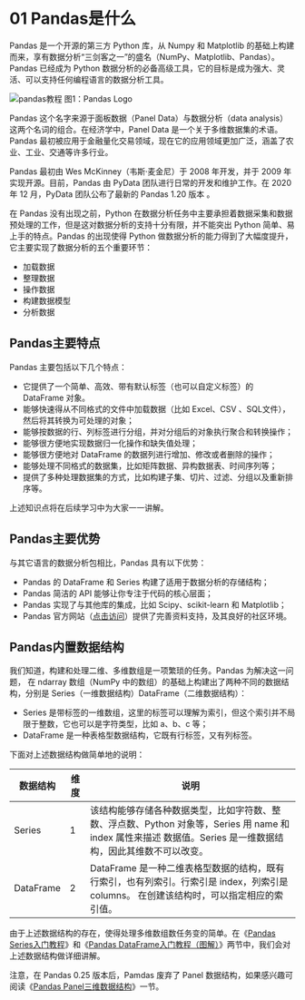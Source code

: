 # 01 Pandas是什么

Pandas 是一个开源的第三方 Python 库，从 Numpy 和 Matplotlib 的基础上构建而来，享有数据分析“三剑客之一”的盛名（NumPy、Matplotlib、Pandas）。Pandas 已经成为 Python 数据分析的必备高级工具，它的目标是成为强大、灵活、可以支持任何编程语言的数据分析工具。



![pandas教程](http://c.biancheng.net/uploads/allimg/210901/1513331Z3-0.gif)
图1：Pandas Logo


Pandas 这个名字来源于面板数据（Panel Data）与数据分析（data analysis）这两个名词的组合。在经济学中，Panel Data 是一个关于多维数据集的术语。Pandas 最初被应用于金融量化交易领域，现在它的应用领域更加广泛，涵盖了农业、工业、交通等许多行业。

Pandas 最初由 Wes McKinney（韦斯·麦金尼）于 2008 年开发，并于 2009 年实现开源。目前，Pandas 由 PyData 团队进行日常的开发和维护工作。在 2020 年 12 月，PyData 团队公布了最新的 Pandas 1.20 版本 。

在 Pandas 没有出现之前，Python 在数据分析任务中主要承担着数据采集和数据预处理的工作，但是这对数据分析的支持十分有限，并不能突出 Python 简单、易上手的特点。Pandas 的出现使得 Python 做数据分析的能力得到了大幅度提升，它主要实现了数据分析的五个重要环节：

- 加载数据
- 整理数据
- 操作数据
- 构建数据模型
- 分析数据

## Pandas主要特点

Pandas 主要包括以下几个特点：

- 它提供了一个简单、高效、带有默认标签（也可以自定义标签）的 DataFrame 对象。
- 能够快速得从不同格式的文件中加载数据（比如 Excel、CSV 、SQL文件），然后将其转换为可处理的对象；
- 能够按数据的行、列标签进行分组，并对分组后的对象执行聚合和转换操作；
- 能够很方便地实现数据归一化操作和缺失值处理；
- 能够很方便地对 DataFrame 的数据列进行增加、修改或者删除的操作；
- 能够处理不同格式的数据集，比如矩阵数据、异构数据表、时间序列等；
- 提供了多种处理数据集的方式，比如构建子集、切片、过滤、分组以及重新排序等。

上述知识点将在后续学习中为大家一一讲解。

## Pandas主要优势

与其它语言的数据分析包相比，Pandas 具有以下优势：

- Pandas 的 DataFrame 和 Series 构建了适用于数据分析的存储结构；
- Pandas 简洁的 API 能够让你专注于代码的核心层面；
- Pandas 实现了与其他库的集成，比如 Scipy、scikit-learn 和 Matplotlib；
- Pandas 官方网站（[点击访问](https://pandas.pydata.org/)）提供了完善资料支持，及其良好的社区环境。

## Pandas内置数据结构


我们知道，构建和处理二维、多维数组是一项繁琐的任务。Pandas 为解决这一问题， 在 ndarray 数组（NumPy 中的数组）的基础上构建出了两种不同的数据结构，分别是 Series（一维数据结构）DataFrame（二维数据结构）：

- Series 是带标签的一维数组，这里的标签可以理解为索引，但这个索引并不局限于整数，它也可以是字符类型，比如 a、b、c 等；
- DataFrame 是一种表格型数据结构，它既有行标签，又有列标签。


下面对上述数据结构做简单地的说明：



| 数据结构  | 维度 | 说明                                                         |
| --------- | ---- | ------------------------------------------------------------ |
| Series    | 1    | 该结构能够存储各种数据类型，比如字符数、整数、浮点数、Python 对象等，Series 用 name 和 index 属性来描述 数据值。Series 是一维数据结构，因此其维数不可以改变。 |
| DataFrame | 2    | DataFrame 是一种二维表格型数据的结构，既有行索引，也有列索引。行索引是 index，列索引是 columns。 在创建该结构时，可以指定相应的索引值。 |


由于上述数据结构的存在，使得处理多维数组数任务变的简单。在《[Pandas Series入门教程](http://c.biancheng.net/pandas/series.html)》和《[Pandas DataFrame入门教程（图解）](http://c.biancheng.net/pandas/dataframe.html)》两节中，我们会对上述数据结构做详细讲解。

注意，在 Pandas 0.25 版本后，Pamdas 废弃了 Panel 数据结构，如果感兴趣可阅读《[Pandas Panel三维数据结构](http://c.biancheng.net/pandas/panel.html)》一节。